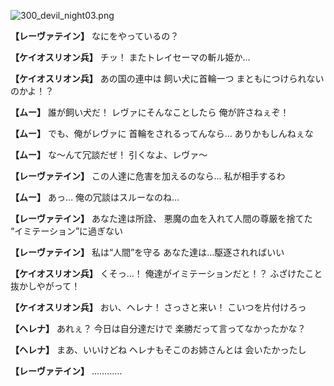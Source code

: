 
![300_devil_night03.png](../images/backgrounds/300_devil_night03.png)

**【レーヴァテイン】**
なにをやっているの？

**【ケイオスリオン兵】**
チッ！
またトレイセーマの斬ル姫か…

**【ケイオスリオン兵】**
あの国の連中は
飼い犬に首輪一つ
まともにつけられないのかよ！？

**【ムー】**
誰が飼い犬だ！
レヴァにそんなことしたら
俺が許さねぇぞ！

**【ムー】**
でも、俺がレヴァに
首輪をされるってんなら…
ありかもしんねぇな

**【ムー】**
な～んて冗談だぜ！
引くなよ、レヴァ～

**【レーヴァテイン】**
この人達に危害を加えるのなら…
私が相手するわ

**【ムー】**
あっ…
俺の冗談はスルーなのね…

**【レーヴァテイン】**
あなた達は所詮、
悪魔の血を入れて人間の尊厳を捨てた
“イミテーション”に過ぎない

**【レーヴァテイン】**
私は“人間”を守る
あなた達は…駆逐されればいい

**【ケイオスリオン兵】**
くそっ…！
俺達がイミテーションだと！？
ふざけたこと抜かしやがって！

**【ケイオスリオン兵】**
おい、ヘレナ！
さっさと来い！
こいつを片付けろっ

**【ヘレナ】**
あれぇ？
今日は自分達だけで
楽勝だって言ってなかったかな？

**【ヘレナ】**
まあ、いいけどね
ヘレナもそこのお姉さんとは
会いたかったし

**【レーヴァテイン】**
…………